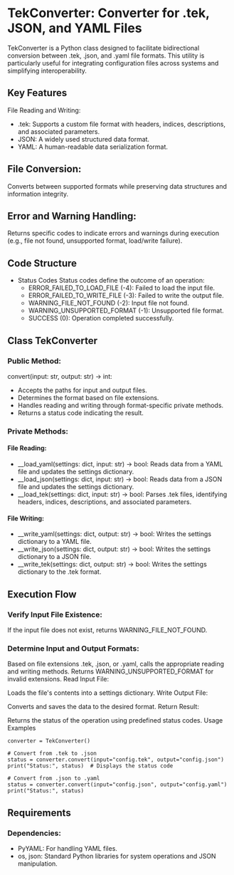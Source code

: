 # TekConverter: Converter for .tek, JSON, and YAML Files

TekConverter is a Python class designed to facilitate bidirectional conversion between .tek, .json, and .yaml file formats. This utility is particularly useful for integrating configuration files across systems and simplifying interoperability.

## Key Features
File Reading and Writing:

- .tek: Supports a custom file format with headers, indices, descriptions, and associated parameters.
- JSON: A widely used structured data format.
- YAML: A human-readable data serialization format.

## File Conversion:

Converts between supported formats while preserving data structures and information integrity.

## Error and Warning Handling:

Returns specific codes to indicate errors and warnings during execution (e.g., file not found, unsupported format, load/write failure).

## Code Structure

- Status Codes
Status codes define the outcome of an operation:
  - ERROR_FAILED_TO_LOAD_FILE (-4): Failed to load the input file.
  - ERROR_FAILED_TO_WRITE_FILE (-3): Failed to write the output file.
  - WARNING_FILE_NOT_FOUND (-2): Input file not found.
  - WARNING_UNSUPPORTED_FORMAT (-1): Unsupported file format.
  - SUCCESS (0): Operation completed successfully.

## Class TekConverter

### Public Method:

convert(input: str, output: str) -> int:
- Accepts the paths for input and output files.
- Determines the format based on file extensions.
- Handles reading and writing through format-specific private methods.
- Returns a status code indicating the result.

### Private Methods:

#### File Reading:

- __load_yaml(settings: dict, input: str) -> bool:
Reads data from a YAML file and updates the settings dictionary.
- __load_json(settings: dict, input: str) -> bool:
Reads data from a JSON file and updates the settings dictionary.
- __load_tek(settings: dict, input: str) -> bool:
Parses .tek files, identifying headers, indices, descriptions, and associated parameters.

#### File Writing:

- __write_yaml(settings: dict, output: str) -> bool:
Writes the settings dictionary to a YAML file.
- __write_json(settings: dict, output: str) -> bool:
Writes the settings dictionary to a JSON file.
- __write_tek(settings: dict, output: str) -> bool:
Writes the settings dictionary to the .tek format.

## Execution Flow

### Verify Input File Existence:

If the input file does not exist, returns WARNING_FILE_NOT_FOUND.

### Determine Input and Output Formats:

Based on file extensions .tek, .json, or .yaml, calls the appropriate reading and writing methods.
Returns WARNING_UNSUPPORTED_FORMAT for invalid extensions.
Read Input File:

Loads the file's contents into a settings dictionary.
Write Output File:

Converts and saves the data to the desired format.
Return Result:

Returns the status of the operation using predefined status codes.
Usage Examples

```
converter = TekConverter()

# Convert from .tek to .json
status = converter.convert(input="config.tek", output="config.json")
print("Status:", status)  # Displays the status code

# Convert from .json to .yaml
status = converter.convert(input="config.json", output="config.yaml")
print("Status:", status)
```
## Requirements
### Dependencies:

- PyYAML: For handling YAML files.
- os, json: Standard Python libraries for system operations and JSON manipulation.

